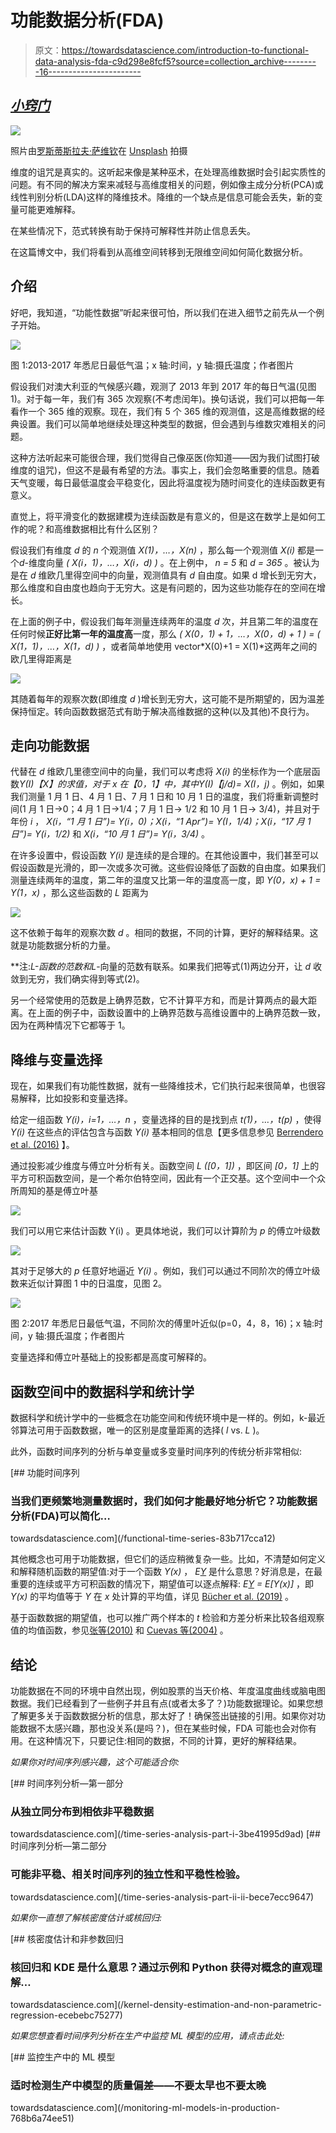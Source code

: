 # 功能数据分析(FDA)

> 原文：<https://towardsdatascience.com/introduction-to-functional-data-analysis-fda-c9d298e8fcf5?source=collection_archive---------16----------------------->

## [*小窍门*](https://towardsdatascience.com/tagged/tips-and-tricks)

![](img/370d6ac24c515f4511e694ec1bb602a6.png)

照片由[罗斯蒂斯拉夫·萨维钦](https://unsplash.com/@ross_savchyn?utm_source=medium&utm_medium=referral)在 [Unsplash](https://unsplash.com?utm_source=medium&utm_medium=referral) 拍摄

维度的诅咒是真实的。这听起来像是某种巫术，在处理高维数据时会引起实质性的问题。有不同的解决方案来减轻与高维度相关的问题，例如像主成分分析(PCA)或线性判别分析(LDA)这样的降维技术。降维的一个缺点是信息可能会丢失，新的变量可能更难解释。

在某些情况下，范式转换有助于保持可解释性并防止信息丢失。

在这篇博文中，我们将看到从高维空间转移到无限维空间如何简化数据分析。

## 介绍

好吧，我知道，“功能性数据”听起来很可怕，所以我们在进入细节之前先从一个例子开始。

![](img/4d198f9d17cf8a69e9867c6e1cf5e327.png)

图 1:2013-2017 年悉尼日最低气温；x 轴:时间，y 轴:摄氏温度；作者图片

假设我们对澳大利亚的气候感兴趣，观测了 2013 年到 2017 年的每日气温(见图 1)。对于每一年，我们有 365 次观察(不考虑闰年)。换句话说，我们可以把每一年看作一个 365 维的观察。现在，我们有 5 个 365 维的观测值，这是高维数据的经典设置。我们可以简单地继续处理这种类型的数据，但会遇到与维数灾难相关的问题。

这种方法听起来可能很合理，我们觉得自己像巫医(你知道——因为我们试图打破维度的诅咒)，但这不是最有希望的方法。事实上，我们会忽略重要的信息。随着天气变暖，每日最低温度会平稳变化，因此将温度视为随时间变化的连续函数更有意义。

直觉上，将平滑变化的数据建模为连续函数是有意义的，但是这在数学上是如何工作的呢？和高维数据相比有什么区别？

假设我们有维度 *d* 的 *n* 个观测值 *X(1)，…，X(n)* ，那么每一个观测值 *X(i)* 都是一个*d*-维度向量 *( X(i，1)，…，X(i，d) )* 。在上例中， *n = 5* 和 *d = 365* 。被认为是在 *d* 维欧几里得空间中的向量，观测值具有 *d* 自由度。如果 d 增长到无穷大，那么维度和自由度也趋向于无穷大。这是有问题的，因为这些功能存在的空间在增长。

在上面的例子中，假设我们每年测量连续两年的温度 *d* 次，并且第二年的温度在任何时候**正好比第一年的温度高**一度，那么 *( X(0，1) + 1，…，X(0，d) + 1 ) = ( X(1，1)，…，X(1，d) )* ，或者简单地使用 vector*X(0)+1 = X(1)*这两年之间的欧几里得距离是

![](img/7d31e73ad193d9bf5bb23dce04cdbc5f.png)

其随着每年的观察次数(即维度 *d* )增长到无穷大，这可能不是所期望的，因为温差保持恒定。转向函数数据范式有助于解决高维数据的这种(以及其他)不良行为。

## 走向功能数据

代替在 *d* 维欧几里德空间中的向量，我们可以考虑将 *X(i)* 的坐标作为一个底层函数*Y(I)【X】*的求值，对于 *x* 在*【0，1】*中，其中*Y(I)【j/d)= X(I，j)* 。例如，如果我们测量 1 月 1 日、4 月 1 日、7 月 1 日和 10 月 1 日的温度，我们将重新调整时间(1 月 1 日→0；4 月 1 日→1/4；7 月 1 日→ 1/2 和 10 月 1 日→ 3/4)，并且对于年份 *i* ， *X(i，“1 月 1 日”)= Y(i，0)；X(i，“1 Apr”)= Y(I，1/4)；X(i，“17 月 1 日”)= Y(i，1/2)* 和 *X(i，“10 月 1 日”)= Y(i，3/4)* 。

在许多设置中，假设函数 *Y(i)* 是连续的是合理的。在其他设置中，我们甚至可以假设函数是光滑的，即一次或多次可微。这些假设降低了函数的自由度。如果我们测量连续两年的温度，第二年的温度又比第一年的温度高一度，即 *Y(0，x) + 1 = Y(1，x)* ，那么这些函数的 *L* 距离为

![](img/f6943790e8ef916ba88e177a26a9a630.png)

这不依赖于每年的观察次数 *d* 。相同的数据，不同的计算，更好的解释结果。这就是功能数据分析的力量。

**注:***L*-函数的范数和*L*-向量的范数有联系。如果我们把等式(1)两边分开，让 *d* 收敛到无穷，我们确实得到等式(2)。

另一个经常使用的范数是上确界范数，它不计算平方和，而是计算两点的最大距离。在上面的例子中，函数设置中的上确界范数与高维设置中的上确界范数一致，因为在两种情况下它都等于 1。

## 降维与变量选择

现在，如果我们有功能性数据，就有一些降维技术，它们执行起来很简单，也很容易解释，比如投影和变量选择。

给定一组函数 *Y(i)，i=1，…，n* ，变量选择的目的是找到点 *t(1)，…，t(p)* ，使得 *Y(i)* 在这些点的评估包含与函数 *Y(i)* 基本相同的信息【更多信息参见 [Berrendero et al. (2016)](https://www.jstor.org/stable/24721291) 】。

通过投影减少维度与傅立叶分析有关。函数空间 *L ([0，1])* ，即区间 *[0，1]* 上的平方可积函数空间，是一个希尔伯特空间，因此有一个正交基。这个空间中一个众所周知的基是傅立叶基

![](img/3b22b300804322f6d66821ef2b2782cc.png)

我们可以用它来估计函数 Y(i) 。更具体地说，我们可以计算阶为 *p* 的傅立叶级数

![](img/de102642b617d84284abdf3fbcab03ac.png)

其对于足够大的 *p* 任意好地逼近 *Y(i)* 。例如，我们可以通过不同阶次的傅立叶级数来近似计算图 1 中的日温度，见图 2。

![](img/923b4e39ed4313d57256abcb0249f8b6.png)

图 2:2017 年悉尼日最低气温，不同阶次的傅里叶近似(p=0，4，8，16)；x 轴:时间，y 轴:摄氏温度；作者图片

变量选择和傅立叶基础上的投影都是高度可解释的。

## 函数空间中的数据科学和统计学

数据科学和统计学中的一些概念在功能空间和传统环境中是一样的。例如，k-最近邻算法可用于函数数据，唯一的区别是度量距离的选择( *l* vs. *L* )。

此外，函数时间序列的分析与单变量或多变量时间序列的传统分析非常相似:

[](/functional-time-series-83b717cca12) [## 功能时间序列

### 当我们更频繁地测量数据时，我们如何才能最好地分析它？功能数据分析(FDA)可以简化…

towardsdatascience.com](/functional-time-series-83b717cca12) 

其他概念也可用于功能数据，但它们的适应稍微复杂一些。比如，不清楚如何定义和解释随机函数的期望值:对于一个函数 *Y(x)* ， *E[Y](x)* 是什么意思？好消息是，在最重要的连续或平方可积函数的情况下，期望值可以逐点解释: *E[Y](x) = E[Y(x)]* ，即 *Y(x)* 的平均值等于 *Y* 在 *x* 处计算的平均值，详见 [Bücher et al. (2019)](https://link.springer.com/article/10.1007%2Fs10463-019-00721-7) 。

基于函数数据的期望值，也可以推广两个样本的 *t* 检验和方差分析来比较各组观察值的均值函数，参见[张等(2010)](https://www.tandfonline.com/doi/full/10.1080/03610920902755839) 和 [Cuevas 等(2004)](https://www.sciencedirect.com/science/article/pii/S016794730300269X) 。

## 结论

功能数据在不同的环境中自然出现，例如股票的当天价格、年度温度曲线或脑电图数据。我们已经看到了一些例子并且有点(或者太多了？)功能数据理论。如果您想了解更多关于函数数据分析的信息，那太好了！确保签出链接的引用。如果你对功能数据不太感兴趣，那也没关系(是吗？)，但在某些时候，FDA 可能也会对你有用。在这种情况下，只要记住:相同的数据，不同的计算，更好的解释结果。

*如果你对时间序列感兴趣，这个可能适合你:*

[](/time-series-analysis-part-i-3be41995d9ad) [## 时间序列分析—第一部分

### 从独立同分布到相依非平稳数据

towardsdatascience.com](/time-series-analysis-part-i-3be41995d9ad) [](/time-series-analysis-part-ii-ii-bece7ecc9647) [## 时间序列分析—第二部分

### 可能非平稳、相关时间序列的独立性和平稳性检验。

towardsdatascience.com](/time-series-analysis-part-ii-ii-bece7ecc9647) 

*如果你一直想了解核密度估计或核回归:*

[](/kernel-density-estimation-and-non-parametric-regression-ecebebc75277) [## 核密度估计和非参数回归

### 核回归和 KDE 是什么意思？通过示例和 Python 获得对概念的直观理解…

towardsdatascience.com](/kernel-density-estimation-and-non-parametric-regression-ecebebc75277) 

*如果您想查看时间序列分析在生产中监控 ML 模型的应用，请点击此处:*

[](/monitoring-ml-models-in-production-768b6a74ee51) [## 监控生产中的 ML 模型

### 适时检测生产中模型的质量偏差——不要太早也不要太晚

towardsdatascience.com](/monitoring-ml-models-in-production-768b6a74ee51)